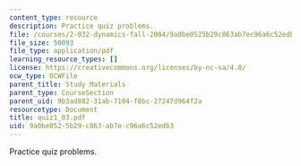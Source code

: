 ```yaml
---
content_type: resource
description: Practice quiz problems.
file: /courses/2-032-dynamics-fall-2004/9a0be0525b29c863ab7ec96a6c52edb3_quiz1_03.pdf
file_size: 50093
file_type: application/pdf
learning_resource_types: []
license: https://creativecommons.org/licenses/by-nc-sa/4.0/
ocw_type: OCWFile
parent_title: Study Materials
parent_type: CourseSection
parent_uid: 9b3ad882-31ab-7104-f8bc-27247d964f2a
resourcetype: Document
title: quiz1_03.pdf
uid: 9a0be052-5b29-c863-ab7e-c96a6c52edb3
---
```

Practice quiz problems.